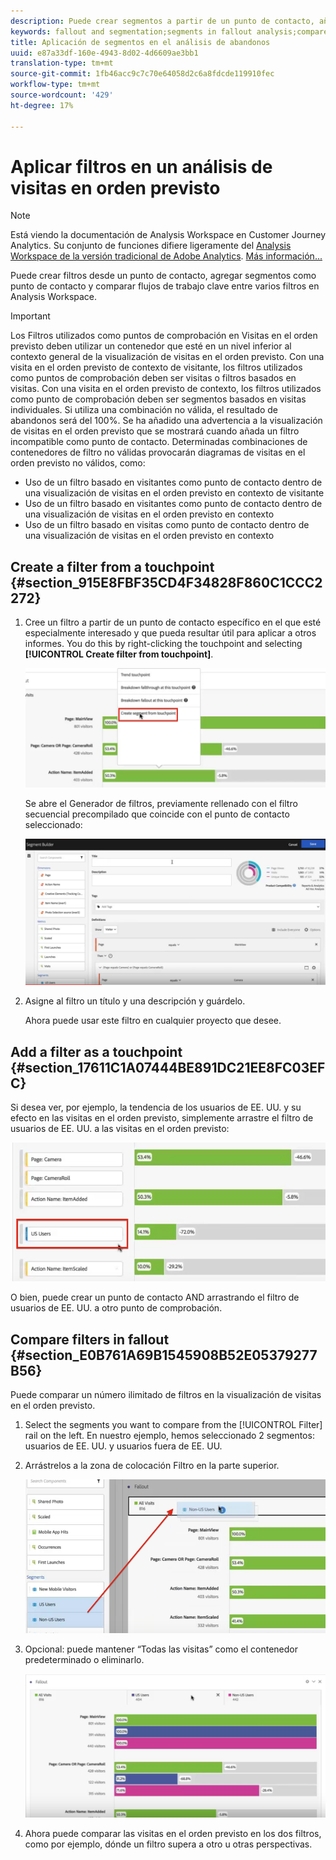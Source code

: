 ```yaml
---
description: Puede crear segmentos a partir de un punto de contacto, añadir segmentos como punto de contacto y comparar flujos de trabajo clave entre diversos segmentos en Analysis Workspace.
keywords: fallout and segmentation;segments in fallout analysis;compare segments in fallout
title: Aplicación de segmentos en el análisis de abandonos
uuid: e87a33df-160e-4943-8d02-4d6609ae3bb1
translation-type: tm+mt
source-git-commit: 1fb46acc9c7c70e64058d2c6a8fdcde119910fec
workflow-type: tm+mt
source-wordcount: '429'
ht-degree: 17%

---
```



# Aplicar filtros en un análisis de visitas en orden previsto

>[!NOTE]
>
>Está viendo la documentación de Analysis Workspace en Customer Journey Analytics. Su conjunto de funciones difiere ligeramente del [Analysis Workspace de la versión tradicional de Adobe Analytics](https://docs.adobe.com/content/help/es-ES/analytics/analyze/analysis-workspace/home.html). [Más información...](/help/getting-started/cja-aa.md)

Puede crear filtros desde un punto de contacto, agregar segmentos como punto de contacto y comparar flujos de trabajo clave entre varios filtros en Analysis Workspace.

>[!IMPORTANT]
>
>Los Filtros utilizados como puntos de comprobación en Visitas en el orden previsto deben utilizar un contenedor que esté en un nivel inferior al contexto general de la visualización de visitas en el orden previsto. Con una visita en el orden previsto de contexto de visitante, los filtros utilizados como puntos de comprobación deben ser visitas o filtros basados en visitas. Con una visita en el orden previsto de contexto, los filtros utilizados como punto de comprobación deben ser segmentos basados en visitas individuales. Si utiliza una combinación no válida, el resultado de abandonos será del 100%. Se ha añadido una advertencia a la visualización de visitas en el orden previsto que se mostrará cuando añada un filtro incompatible como punto de contacto. Determinadas combinaciones de contenedores de filtro no válidas provocarán diagramas de visitas en el orden previsto no válidos, como:

* Uso de un filtro basado en visitantes como punto de contacto dentro de una visualización de visitas en el orden previsto en contexto de visitante
* Uso de un filtro basado en visitantes como punto de contacto dentro de una visualización de visitas en el orden previsto en contexto
* Uso de un filtro basado en visitas como punto de contacto dentro de una visualización de visitas en el orden previsto en contexto

## Create a filter from a touchpoint {#section_915E8FBF35CD4F34828F860C1CCC2272}

1. Cree un filtro a partir de un punto de contacto específico en el que esté especialmente interesado y que pueda resultar útil para aplicar a otros informes. You do this by right-clicking the touchpoint and selecting **[!UICONTROL Create filter from touchpoint]**.

   ![](assets/segment-from-touchpoint.png)

   Se abre el Generador de filtros, previamente rellenado con el filtro secuencial precompilado que coincide con el punto de contacto seleccionado:

   ![](assets/segment-builder.png)

1. Asigne al filtro un título y una descripción y guárdelo.

   Ahora puede usar este filtro en cualquier proyecto que desee.

## Add a filter as a touchpoint {#section_17611C1A07444BE891DC21EE8FC03EFC}

Si desea ver, por ejemplo, la tendencia de los usuarios de EE. UU. y su efecto en las visitas en el orden previsto, simplemente arrastre el filtro de usuarios de EE. UU. a las visitas en el orden previsto:

![](assets/segment-touchpoint.png)

O bien, puede crear un punto de contacto AND arrastrando el filtro de usuarios de EE. UU. a otro punto de comprobación.

## Compare filters in fallout {#section_E0B761A69B1545908B52E05379277B56}

Puede comparar un número ilimitado de filtros en la visualización de visitas en el orden previsto.

1. Select the segments you want to compare from the [!UICONTROL Filter] rail on the left. En nuestro ejemplo, hemos seleccionado 2 segmentos: usuarios de EE. UU. y usuarios fuera de EE. UU.
1. Arrástrelos a la zona de colocación Filtro en la parte superior.

   ![](assets/segment-drop.png)

1. Opcional: puede mantener “Todas las visitas” como el contenedor predeterminado o eliminarlo.

   ![](assets/seg-compare.png)

1. Ahora puede comparar las visitas en el orden previsto en los dos filtros, como por ejemplo, dónde un filtro supera a otro u otras perspectivas.
